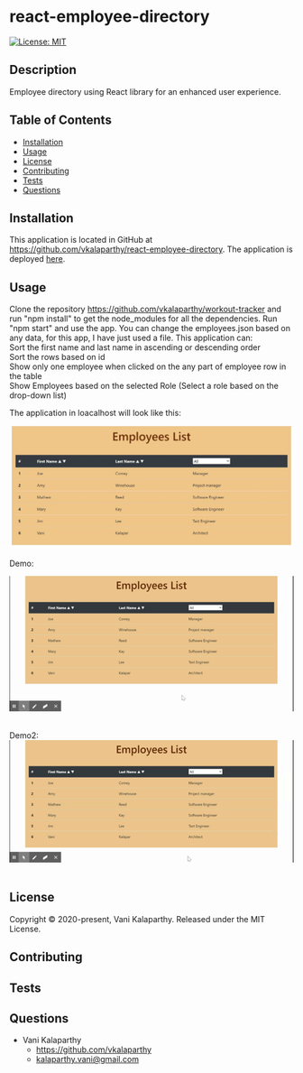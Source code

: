# react-employee-directory
[![License: MIT](https://img.shields.io/badge/License-MIT-yellow.svg)](https://opensource.org/licenses/MIT)

## Description
Employee directory using React library for an enhanced user experience.

## Table of Contents
* [Installation](#installation)
* [Usage](#usage)
* [License](#license)
* [Contributing](#contributing)
* [Tests](#tests)
* [Questions](#questions)

## Installation
This application is located in GitHub at https://github.com/vkalaparthy/react-employee-directory.   The application is deployed [here](https://vkalaparthy.github.io/react-employee-directory/).

## Usage
Clone the repository https://github.com/vkalaparthy/workout-tracker and run "npm install" to get the node_modules for all the dependencies.  Run "npm start" and use the app. You can change the employees.json based on any data, for this app, I have just used a file. This application can:  
Sort the first name and last name in ascending or descending order  
Sort the rows based on id  
Show only one employee when clicked on the any part of employee row in the table  
Show Employees based on the selected Role (Select a role based on the drop-down list)  

The application in loacalhost will look like this:  

![firstPage](./public/assets/EmpList.JPG)  
  

Demo:  

![demo](./public/assets/ReactApp.gif) 
  
Demo2:  
![demo2](./public/assets/ReactApp2.gif) 


## License
Copyright © 2020-present, Vani Kalaparthy. Released under the MIT License.
## Contributing
## Tests

## Questions
* Vani Kalaparthy
  * https://github.com/vkalaparthy
  * kalaparthy.vani@gmail.com
